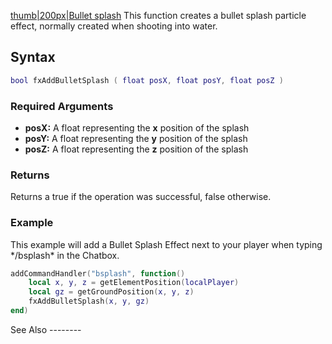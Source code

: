 [thumb|200px|Bullet splash](/docs/Image:Fxbulletsplash.png.md "wikilink") This function creates a bullet splash particle effect, normally created when shooting into water.

Syntax
------

``` lua
bool fxAddBulletSplash ( float posX, float posY, float posZ )
```

### Required Arguments

-   **posX:** A float representing the **x** position of the splash
-   **posY:** A float representing the **y** position of the splash
-   **posZ:** A float representing the **z** position of the splash

### Returns

Returns a true if the operation was successful, false otherwise.

### Example

<section name="Client" class="client" show="true">
This example will add a Bullet Splash Effect next to your player when typing */bsplash* in the Chatbox.

``` lua
addCommandHandler("bsplash", function()
    local x, y, z = getElementPosition(localPlayer)
    local gz = getGroundPosition(x, y, z)
    fxAddBulletSplash(x, y, gz)
end)
```

</section>
See Also
--------
